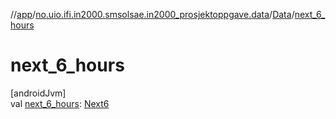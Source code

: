 //[app](../../../index.md)/[no.uio.ifi.in2000.smsolsae.in2000_prosjektoppgave.data](../index.md)/[Data](index.md)/[next_6_hours](next_6_hours.md)

# next_6_hours

[androidJvm]\
val [next_6_hours](next_6_hours.md): [Next6](../-next6/index.md)
